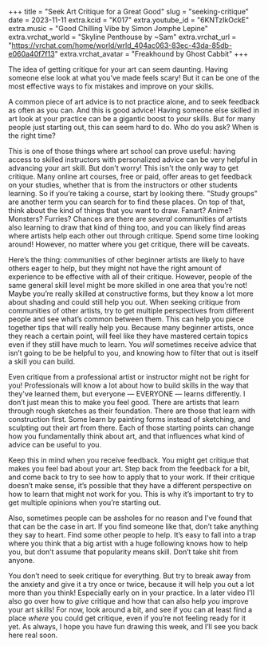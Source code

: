 +++
title = "Seek Art Critique for a Great Good"
slug = "seeking-critique"
date = 2023-11-11
extra.kcid = "K017"
extra.youtube_id = "6KNTzIkOckE"
extra.music = "Good Chilling Vibe by Simon Jomphe Lepine"
extra.vrchat_world = "Skyline Penthouse by ~Sam"
extra.vrchat_url = "https://vrchat.com/home/world/wrld_404ac063-83ec-43da-85db-e060a40f7f13"
extra.vrchat_avatar = "Freakhound by Ghost Cabbit"
+++

The idea of getting critique for your art can seem daunting. Having someone else look at what you’ve made feels scary! But it can be one of the most effective ways to fix mistakes and improve on your skills.

A common piece of art advice is to not practice alone, and to seek feedback as often as you can. And this is good advice! Having someone else skilled in art look at your practice can be a gigantic boost to *your* skills. But for many people just starting out, this can seem hard to do. Who do you ask? When is the right time?

This is one of those things where art school can prove useful: having access to skilled instructors with personalized advice can be very helpful in advancing your art skill. But don't worry! This isn't the only way to get critique. Many online art courses, free or paid, offer areas to get feedback on your studies, whether that is from the instructors or other students learning. So if you’re taking a course, start by looking there. "Study groups" are another term you can search for to find these places. On top of that, think about the kind of things that you want to draw. Fanart? Anime? Monsters? Furries? Chances are there are _several_ communities of artists also learning to draw that kind of thing too, and you can likely find areas where artists help each other out through critique. Spend some time looking around! However, no matter where you get critique, there will be caveats.

Here’s the thing: communities of other beginner artists are likely to have others eager to help, but they might not have the right amount of experience to be effective with all of their critique. However, people of the same general skill level might be more skilled in one area that you’re not! Maybe you’re really skilled at constructive forms, but they know a lot more about shading and could still help you out. When seeking critique from communities of other artists, try to get multiple perspectives from different people and see what’s common between them. This can help you piece together tips that will really help you. Because many beginner artists, once they reach a certain point, will feel like they have mastered certain topics even if they still have much to learn. You *will* sometimes receive advice that isn’t going to be be helpful to you, and knowing how to filter that out is itself a skill you can build.

Even critique from a professional artist or instructor might not be right for you! Professionals will know a lot about how to build skills in the way that they've learned them, but everyone — EVERYONE — learns differently. I don’t just mean this to make you feel good. There are artists that learn through rough sketches as their foundation. There are those that learn with construction first. Some learn by painting forms instead of sketching, and sculpting out their art from there. Each of those starting points can change how you fundamentally think about art, and that influences what kind of advice can be useful to you.

Keep this in mind when you receive feedback. You might get critique that makes you feel bad about your art. Step back from the feedback for a bit, and come back to try to see how to apply that to your work. If their critique doesn’t make sense, it’s possible that they have a different perspective on how to learn that might not work for you. This is why it’s important to try to get multiple opinions when you’re starting out.

Also, sometimes people can be assholes for no reason and I’ve found that that can be the case in art. If you find someone like that, don’t take anything they say to heart. Find some other people to help. It’s easy to fall into a trap where you think that a big artist with a huge following knows how to help you, but don’t assume that popularity means skill. Don’t take shit from anyone.

You don’t need to seek critique for everything. But try to break away from the anxiety and give it a try once or twice, because it will help you out a lot more than you think! Especially early on in your practice. In a later video I’ll also go over how to *give* critique and how that can also help *you* improve your art skills! For now, look around a bit, and see if you can at least find a place *where* you could get critique, even if you’re not feeling ready for it yet. As always, I hope you have fun drawing this week, and I’ll see you back here real soon.
